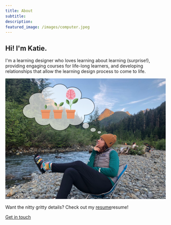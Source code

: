 ```yaml
---
title: About 
subtitle: 
description:
featured_image: /images/computer.jpeg
---
```


## Hi! I'm Katie.

I'm a learning designer who loves learning about learning (surprise!), providing engaging courses for life-long learners, and developing relationships that allow the learning design process to come to life. 

![This is me](/images/katie-profesh.png)

Want the nitty gritty details? Check out my [resume]({{https://katieslearnings.com}}/images/Katie_Cox_Resume.pdf)resume!

<a href="https://katieslearnings.com/contact" class="button button--large">Get in touch</a>
